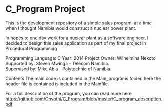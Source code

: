 # C_Program Project

This is the development repository of a simple sales program, at a time when I thought Namibia would construct a nuclear power plant.

In hopes to one day work for a nuclear plant as a software engineer, I decided to design this sales application as part of my final project in Procedural Programming  

Programming Language: C
Year: 2014
Project Owner: Wilhelmina Nekoto
Supported by: Steven Mwinga - Telecom Namibia.  
Supervised by: Mike Abia - Polytechnic of Namibia.

Contents
The main code is contained in the Main_programs folder.
here the header file is contained is included in the Mainfile.

For a full description of the program, you can read more here https://github.com/Onyothi/C_Program/blob/master/C_program_description.pdf
